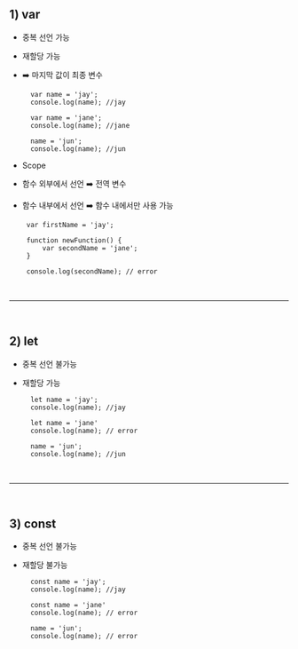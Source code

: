 ## 1) var
* 중복 선언 가능
* 재할당 가능
* ➡️ 마지막 값이 최종 변수
    
        var name = 'jay';
        console.log(name); //jay
    
        var name = 'jane';
        console.log(name); //jane
        
        name = 'jun';
        console.log(name); //jun
        
* Scope
 - 함수 외부에서 선언 ➡️ 전역 변수
 - 함수 내부에서 선언 ➡️ 함수 내에서만 사용 가능
    
        var firstName = 'jay';
        
        function newFunction() {
            var secondName = 'jane';
        }
        
        console.log(secondName); // error
        
<br>

---

<br>

## 2) let
* 중복 선언 불가능
* 재할당 가능

        let name = 'jay';
        console.log(name); //jay
        
        let name = 'jane'
        console.log(name); // error
        
        name = 'jun';
        console.log(name); //jun

<br>

---

<br>

## 3) const
* 중복 선언 불가능
* 재할당 불가능

        const name = 'jay';
        console.log(name); //jay
        
        const name = 'jane'
        console.log(name); // error
        
        name = 'jun';
        console.log(name); // error
